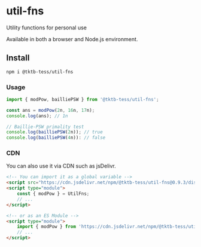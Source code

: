 # util-fns

Utility functions for personal use

Available in both a browser and Node.js environment.

## Install

```bash
npm i @tktb-tess/util-fns
```

### Usage

```ts
import { modPow, bailliePSW } from '@tktb-tess/util-fns';

const ans = modPow(2n, 16n, 17n);
console.log(ans); // 1n

// Baillie-PSW primality test
console.log(bailliePSW(2n)); // true
console.log(bailliePSW(4n)): // false

```

### CDN

You can also use it via CDN such as jsDelivr.

```html
<!-- You can import it as a global variable -->
<script src="https://cdn.jsdelivr.net/npm/@tktb-tess/util-fns@0.9.3/dist/bundle.min.js"></script>
<script type="module">
    const { modPow } = UtilFns;
    // ...
</script>

<!-- or as an ES Module -->
<script type="module">
    import { modPow } from 'https://cdn.jsdelivr.net/npm/@tktb-tess/util-fns@0.9.3/+esm';
    // ...
</script>
```



